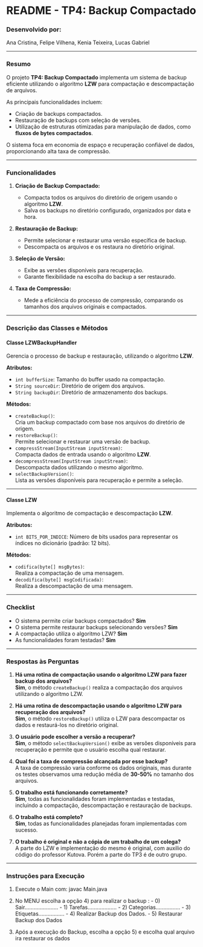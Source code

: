# README - **TP4: Backup Compactado**

### **Desenvolvido por:**  
Ana Cristina, Felipe Vilhena, Kenia Teixeira, Lucas Gabriel  

---

### **Resumo**  
O projeto **TP4: Backup Compactado** implementa um sistema de backup eficiente utilizando o algoritmo **LZW** para compactação e descompactação de arquivos.  

As principais funcionalidades incluem:  
- Criação de backups compactados.  
- Restauração de backups com seleção de versões.  
- Utilização de estruturas otimizadas para manipulação de dados, como **fluxos de bytes compactados**.  

O sistema foca em economia de espaço e recuperação confiável de dados, proporcionando alta taxa de compressão.

---

### **Funcionalidades**  

1. **Criação de Backup Compactado:**  
   - Compacta todos os arquivos do diretório de origem usando o algoritmo **LZW**.  
   - Salva os backups no diretório configurado, organizados por data e hora.  

2. **Restauração de Backup:**  
   - Permite selecionar e restaurar uma versão específica de backup.  
   - Descompacta os arquivos e os restaura no diretório original.  

3. **Seleção de Versão:**  
   - Exibe as versões disponíveis para recuperação.  
   - Garante flexibilidade na escolha do backup a ser restaurado.  

4. **Taxa de Compressão:**  
   - Mede a eficiência do processo de compressão, comparando os tamanhos dos arquivos originais e compactados.  

---

### **Descrição das Classes e Métodos**

#### **Classe LZWBackupHandler**  

Gerencia o processo de backup e restauração, utilizando o algoritmo **LZW**.  

**Atributos:**  
- `int bufferSize`: Tamanho do buffer usado na compactação.  
- `String sourceDir`: Diretório de origem dos arquivos.  
- `String backupDir`: Diretório de armazenamento dos backups.  

**Métodos:**  
- `createBackup()`:  
  Cria um backup compactado com base nos arquivos do diretório de origem.  
- `restoreBackup()`:  
  Permite selecionar e restaurar uma versão de backup.  
- `compressStream(InputStream inputStream)`:  
  Compacta dados de entrada usando o algoritmo **LZW**.  
- `decompressStream(InputStream inputStream)`:  
  Descompacta dados utilizando o mesmo algoritmo.  
- `selectBackupVersion()`:  
  Lista as versões disponíveis para recuperação e permite a seleção.  

---

#### **Classe LZW**  

Implementa o algoritmo de compactação e descompactação **LZW**.  

**Atributos:**  
- `int BITS_POR_INDICE`: Número de bits usados para representar os índices no dicionário (padrão: 12 bits).  

**Métodos:**  
- `codifica(byte[] msgBytes)`:  
  Realiza a compactação de uma mensagem.  
- `decodifica(byte[] msgCodificada)`:  
  Realiza a descompactação de uma mensagem.  

---

### **Checklist**  

- O sistema permite criar backups compactados? **Sim**  
- O sistema permite restaurar backups selecionando versões? **Sim**  
- A compactação utiliza o algoritmo LZW? **Sim**  
- As funcionalidades foram testadas? **Sim**  

---

### **Respostas às Perguntas**

1. **Há uma rotina de compactação usando o algoritmo LZW para fazer backup dos arquivos?**  
   **Sim**, o método `createBackup()` realiza a compactação dos arquivos utilizando o algoritmo LZW.  

2. **Há uma rotina de descompactação usando o algoritmo LZW para recuperação dos arquivos?**  
   **Sim**, o método `restoreBackup()` utiliza o LZW para descompactar os dados e restaurá-los no diretório original.  

3. **O usuário pode escolher a versão a recuperar?**  
   **Sim**, o método `selectBackupVersion()` exibe as versões disponíveis para recuperação e permite que o usuário escolha qual restaurar.  

4. **Qual foi a taxa de compressão alcançada por esse backup?**  
   A taxa de compressão varia conforme os dados originais, mas durante os testes observamos uma redução média de **30-50%** no tamanho dos arquivos.  

5. **O trabalho está funcionando corretamente?**  
   **Sim**, todas as funcionalidades foram implementadas e testadas, incluindo a compactação, descompactação e restauração de backups.  

6. **O trabalho está completo?**  
   **Sim**, todas as funcionalidades planejadas foram implementadas com sucesso.  

7. **O trabalho é original e não a cópia de um trabalho de um colega?**  
   A parte do LZW e implementação do mesmo é original, com auxilio do código do professor Kutova. Porém a parte do TP3 é de outro grupo.

--- 

### **Instruções para Execução**  

1. Execute o Main com: javac Main.java

2. No MENU escolha a opção 4) para realizar o backup : 
        - 0) Sair......................
        - 1) Tarefas...................
        - 2) Categorias................
        - 3) Etiquetas.................
        - 4) Realizar Backup dos Dados.
        - 5) Restaurar Backup dos Dados
   
3. Após a execução do Backup, escolha a opção 5) e escolha qual arquivo ira restaurar os dados 


